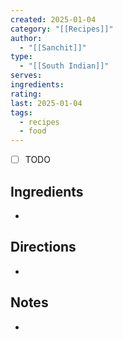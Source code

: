 ```yaml
---
created: 2025-01-04
category: "[[Recipes]]"
author:
  - "[[Sanchit]]"
type:
  - "[[South Indian]]"
serves: 
ingredients: 
rating: 
last: 2025-01-04
tags:
  - recipes
  - food
---
```

- [ ] TODO
## Ingredients

- 

## Directions

- 

## Notes

- 
